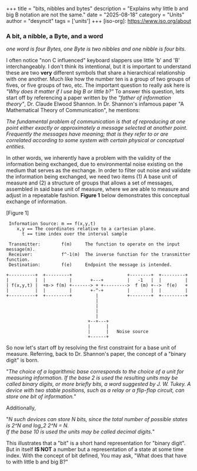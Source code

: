 +++
title = "bits, nibbles and bytes"
description = "Explains why little b and big B notation are not the same."
date = "2025-08-18"
category = "Units"
author = "desyncit"
tags = ['units']
+++
[iso-org]: https://www.iso.org/about

### A bit, a nibble, a Byte, and a word

_one word is four Bytes, one Byte is two nibbles and one nibble is four bits._

I often notice "non C influenced" keyboard slappers use little 'b' and 'B' interchangeably. I don't think its intentional, but it is important to understand these are two __very__ different symbols that share a hierarchical relationship with one another. Much like how the number ten is a group of two groups of fives, or five groups of two, etc. The important question to really ask here is _"Why does it matter if I use big B or little b?"_ To answer this question, lets start off by referencing a paper written by the _"father of information theory"_, Dr. Claude Elwood Shannon. In Dr. Shannon's infamous paper "A Mathematical Theory of Communication", he mentions:

_The fundamental problem of communication is that of reproducing at one point either exactly or approximately a message selected at another point. Frequently the messages have meaning; that is they refer to or are correlated according to some system with certain physical or conceptual entities._

In other words, we inherently have a problem with the validity of the information being exchanged, due to environmental noise existing on the medium that serves as the exchange. In order to filter out noise and validate the information being exchanged, we need two items (1) A base unit of measure and (2) a structure of groups that allows a set of messages, assembled in said base unit of measure, where we are able to measure and adjust in a repeatable fashion. 
__Figure 1__ below demonstrates this conceptual exchange of information. 

[Figure 1]
~~~
 Information Source: m == f(x,y,t)  
    x,y == The coordinates relative to a cartesian plane.
      t == time index over the interval sample

 Transmitter:        f(m)     The function to operate on the input message(m).  
 Receiver:           f^-1(m)  The inverse function for the transmitter function.  
 Destination:        f(e)     Endpoint the message is intended.  

+----------+  +---------+                     +--------+  +---------+   
|          |  |         |       +---+         |   -1   |  |         |   
| f(x,y,t) |  +m-> f(m) +-------> + +--------->  f (m) +-->  f(e)   +   
|          |  |         |       +-^-+         |        |  |         |   
+----------+  +---------+         |           +--------+  +---------+   
                                  |                                    
                                  |                                    
                                  |
                                  |                                
                               +--+---+                                
                               |      |
                               |      |   Noise source
                               +------+                                
~~~ 

So now let's start off by resolving the first constraint for a base unit of measure. Referring, back to Dr. Shannon's paper, the concept of a "binary digit" is born.

"_The choice of a logarithmic base corresponds to the choice of a unit for measuring information. If the base 2 is used the resulting units may be called binary digits, or more briefly bits, a word suggested by J. W. Tukey. A device with two stable positions, such as a relay or a flip-flop circuit, can store one bit of information._"

Additionally,

"_N such devices can store N bits, since the total number of possible states is 2^N and log_2 2^N = N.   
 If the base 10 is used the units may be called decimal digits._"

This illustrates that a "bit" is a short hand representation for "binary digit". But in itself __IS NOT__ a number but a representation of a state at some time index. With the concept of bit defined, You may ask, "What does that have to with little b and big B?" 
